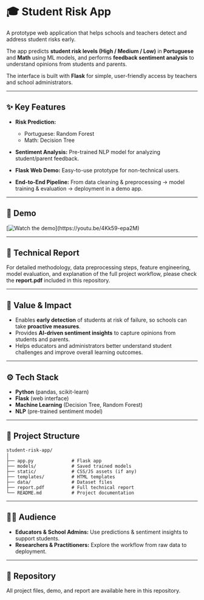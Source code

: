 # 🎓 Student Risk App

A prototype web application that helps schools and teachers detect and address student risks early.

The app predicts **student risk levels (High / Medium / Low)** in **Portuguese** and **Math** using ML models, and performs **feedback sentiment analysis** to understand opinions from students and parents.

The interface is built with **Flask** for simple, user-friendly access by teachers and school administrators.

---

## ✨ Key Features

* **Risk Prediction:**

  * Portuguese: Random Forest
  * Math: Decision Tree
* **Sentiment Analysis:** Pre-trained NLP model for analyzing student/parent feedback.
* **Flask Web Demo:** Easy-to-use prototype for non-technical users.
* **End-to-End Pipeline:** From data cleaning & preprocessing → model training & evaluation → deployment in a demo app.

---

## 🎥 Demo

[![Watch the demo]([[https://img.youtube.com/vi/4Kk59-epa2M/maxresdefault.jpg](https://www.canva.com/design/DAG0qsgCGx8/HxRH0zkTqnmTb65F2ByYXA/edit?utm_content=DAG0qsgCGx8&utm_campaign=designshare&utm_medium=link2&utm_source=sharebutton](https://www.canva.com/design/DAG0qsgCGx8/HxRH0zkTqnmTb65F2ByYXA/edit?utm_content=DAG0qsgCGx8&utm_campaign=designshare&utm_medium=link2&utm_source=sharebutton)))](https://youtu.be/4Kk59-epa2M)


---

## 📑 Technical Report

For detailed methodology, data preprocessing steps, feature engineering, model evaluation, and explanation of the full project workflow, please check the **report.pdf** included in this repository.

---

## 🚀 Value & Impact

* Enables **early detection** of students at risk of failure, so schools can take **proactive measures**.
* Provides **AI-driven sentiment insights** to capture opinions from students and parents.
* Helps educators and administrators better understand student challenges and improve overall learning outcomes.

---

## ⚙️ Tech Stack

* **Python** (pandas, scikit-learn)
* **Flask** (web interface)
* **Machine Learning** (Decision Tree, Random Forest)
* **NLP** (pre-trained sentiment model)

---

## 📂 Project Structure

```
student-risk-app/
│
├── app.py              # Flask app
├── models/             # Saved trained models
├── static/             # CSS/JS assets (if any)
├── templates/          # HTML templates
├── data/               # Dataset files
├── report.pdf          # Full technical report
└── README.md           # Project documentation
```

---

## 👩‍🏫 Audience

* **Educators & School Admins:** Use predictions & sentiment insights to support students.
* **Researchers & Practitioners:** Explore the workflow from raw data to deployment.

---

## 🔗 Repository

All project files, demo, and report are available here in this repository.
